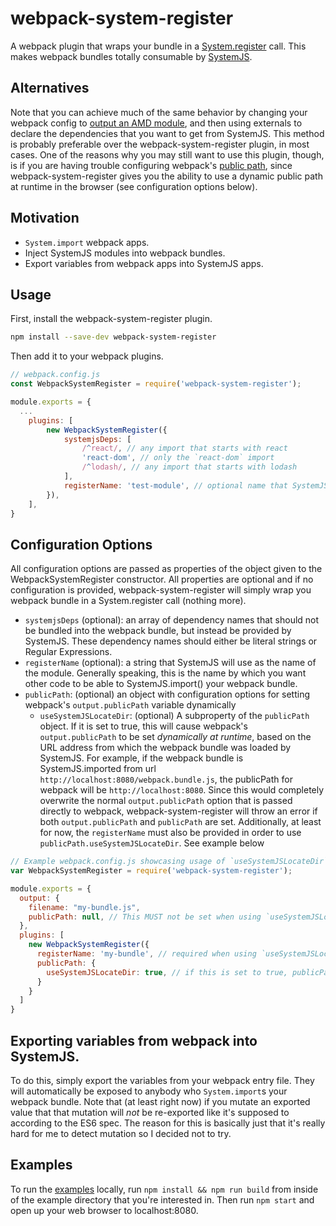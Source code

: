 # webpack-system-register
A webpack plugin that wraps your bundle in a [System.register](https://github.com/ModuleLoader/es6-module-loader/wiki/System.register-Explained) call. This makes webpack bundles totally consumable by [SystemJS](https://github.com/systemjs/systemjs).

## Alternatives
Note that you can achieve much of the same behavior by changing your webpack config to [output an AMD module](https://webpack.js.org/configuration/output/#output-library), and then using externals to declare the dependencies that you want to get from SystemJS. This method is probably preferable over the webpack-system-register plugin, in most cases. One of the reasons why you may still want to use this plugin, though, is if you are having trouble configuring webpack's [public path](https://webpack.js.org/guides/public-path/#components/sidebar/sidebar.jsx), since webpack-system-register gives you the ability to use a dynamic public path at runtime in the browser (see configuration options below).

## Motivation
- `System.import` webpack apps.
- Inject SystemJS modules into webpack bundles.
- Export variables from webpack apps into SystemJS apps.

## Usage
First, install the webpack-system-register plugin.
```bash
npm install --save-dev webpack-system-register
```

Then add it to your webpack plugins.
```js
// webpack.config.js
const WebpackSystemRegister = require('webpack-system-register');

module.exports = {
  ...
	plugins: [
		new WebpackSystemRegister({
			systemjsDeps: [
				/^react/, // any import that starts with react
				'react-dom', // only the `react-dom` import
				/^lodash/, // any import that starts with lodash
			],
			registerName: 'test-module', // optional name that SystemJS will know this bundle as.
		}),
	],
}
```

## Configuration Options
All configuration options are passed as properties of the object given to the WebpackSystemRegister constructor. All properties are optional and if no configuration is provided, webpack-system-register will simply wrap you webpack bundle in a System.register call (nothing more).

- `systemjsDeps` (optional): an array of dependency names that should not be bundled into the webpack bundle, but instead be provided by SystemJS. These dependency names should either be literal strings or Regular Expressions.
- `registerName` (optional): a string that SystemJS will use as the name of the module. Generally speaking, this is the name by which you want other code to be able to SystemJS.import() your webpack bundle.
- `publicPath`: (optional) an object with configuration options for setting webpack's `output.publicPath` variable dynamically
  - `useSystemJSLocateDir`: (optional) A subproperty of the `publicPath` object. If it is set to true, this will cause webpack's `output.publicPath` to be set *dynamically at runtime*, based on the URL address from which the webpack bundle was loaded by SystemJS. For example, if the webpack bundle is SystemJS.imported from url `http://localhost:8080/webpack.bundle.js`, the publicPath for webpack will be `http://localhost:8080`. Since this would completely overwrite the normal `output.publicPath` option that is passed directly to webpack, webpack-system-register will throw an error if both `output.publicPath` and `publicPath` are set. Additionally, at least for now, the `registerName` must also be provided in order to use `publicPath.useSystemJSLocateDir`. See example below
```js
// Example webpack.config.js showcasing usage of `useSystemJSLocateDir`
var WebpackSystemRegister = require('webpack-system-register');

module.exports = {
  output: {
    filename: "my-bundle.js",
    publicPath: null, // This MUST not be set when using `useSystemJSLocateDir`
  },
  plugins: [
    new WebpackSystemRegister({
      registerName: 'my-bundle', // required when using `useSystemJSLocateDir`
      publicPath: {
        useSystemJSLocateDir: true, // if this is set to true, publicPath must be omitted and registerName must be provided
      }
    }
  ]
}
```
 
## Exporting variables from webpack into SystemJS.
To do this, simply export the variables from your webpack entry file. They will automatically be exposed to anybody who `System.import`s your webpack bundle. Note that (at least right now) if you mutate an exported value that that mutation will *not* be re-exported like it's supposed to according to the ES6 spec. The reason for this is basically just that it's really hard for me to detect mutation so I decided not to try.

## Examples
To run the [examples](https://github.com/CanopyTax/webpack-system-register/tree/master/examples) locally, run `npm install && npm run build` from inside of the example directory that you're interested in. Then run `npm start` and open up your web browser to localhost:8080.

